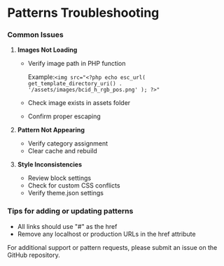 # Patterns Troubleshooting

### Common Issues
1. **Images Not Loading**
   - Verify image path in PHP function 
  
     Example:```<img src="<?php echo esc_url( get_template_directory_uri() . '/assets/images/bcid_h_rgb_pos.png' ); ?>"```
   - Check image exists in assets folder
   - Confirm proper escaping

2. **Pattern Not Appearing**
   - Verify category assignment
   - Clear cache and rebuild    

3. **Style Inconsistencies**
   - Review block settings
   - Check for custom CSS conflicts
   - Verify theme.json settings

### Tips for adding or updating patterns

- All links should use "#" as the href
- Remove any localhost or production URLs in the href attribute

For additional support or pattern requests, please submit an issue on the GitHub repository.